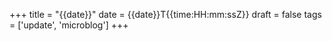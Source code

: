 +++
title = "{{date}}"
date = {{date}}T{{time:HH:mm:ssZ}}
draft = false
tags = ['update', 'microblog']
+++